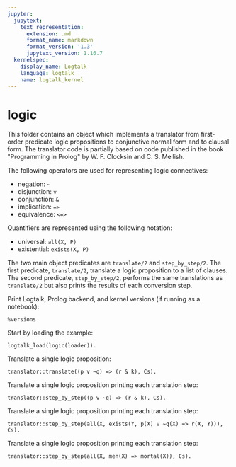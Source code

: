 ```yaml
---
jupyter:
  jupytext:
    text_representation:
      extension: .md
      format_name: markdown
      format_version: '1.3'
      jupytext_version: 1.16.7
  kernelspec:
    display_name: Logtalk
    language: logtalk
    name: logtalk_kernel
---
```


<!--
________________________________________________________________________

This file is part of Logtalk <https://logtalk.org/>  
SPDX-FileCopyrightText: 1998-2025 Paulo Moura <pmoura@logtalk.org>  
SPDX-License-Identifier: Apache-2.0

Licensed under the Apache License, Version 2.0 (the "License");
you may not use this file except in compliance with the License.
You may obtain a copy of the License at

    http://www.apache.org/licenses/LICENSE-2.0

Unless required by applicable law or agreed to in writing, software
distributed under the License is distributed on an "AS IS" BASIS,
WITHOUT WARRANTIES OR CONDITIONS OF ANY KIND, either express or implied.
See the License for the specific language governing permissions and
limitations under the License.
________________________________________________________________________
-->

# logic

This folder contains an object which implements a translator from 
first-order predicate logic propositions to conjunctive normal form 
and to clausal form. The translator code is partially based on code 
published in the book "Programming in Prolog" by W. F. Clocksin and 
C. S. Mellish.

The following operators are used for representing logic connectives:

- negation: `~`
- disjunction: `v`
- conjunction: `&`
- implication: `=>`
- equivalence: `<=>`

Quantifiers are represented using the following notation:

- universal: `all(X, P)`
- existential: `exists(X, P)`

The two main object predicates are `translate/2` and `step_by_step/2`.
The first predicate, `translate/2`, translate a logic proposition to 
a list of clauses. The second predicate, `step_by_step/2`, performs 
the same translations as `translate/2` but also prints the results 
of each conversion step.

Print Logtalk, Prolog backend, and kernel versions (if running as a notebook):

```logtalk
%versions
```

Start by loading the example:

```logtalk
logtalk_load(logic(loader)).
```

Translate a single logic proposition:

```logtalk
translator::translate((p v ~q) => (r & k), Cs).
```

<!--
r :- p.
k :- p.
q; r :- .
q; k :- .

Cs = [cl([r],[p]),cl([k],[p]),cl([q,r],[]),cl([q,k],[])].
-->

Translate a single logic proposition printing each translation step:

```logtalk
translator::step_by_step((p v ~q) => (r & k), Cs).
```

<!--
Processing proposition: p v ~q=>r&k

  1. Remove implications: ~ (p v ~q) v r&k
  2. Distribute negation: ~p&q v r&k
  3. Remove existential quantifiers: ~p&q v r&k
  4. Convert to prenex normal form: ~p&q v r&k
  5. Remove universal quantifiers: ~p&q v r&k
  6. Convert to conjunctive normal form: (~p v r)&(~p v k)&((q v r)&(q v k))
  7. Convert to clauses: [cl([r],[p]),cl([k],[p]),cl([q,r],[]),cl([q,k],[])]

Clauses in Prolog-like notation:
r :- p.
k :- p.
q; r :- .
q; k :- .

Cs = [cl([r],[p]),cl([k],[p]),cl([q,r],[]),cl([q,k],[])].
-->

Translate a single logic proposition printing each translation step:

```logtalk
translator::step_by_step(all(X, exists(Y, p(X) v ~q(X) => r(X, Y))), Cs).
```

<!--
Processing proposition: all(X, exists(Y, p(X)v~q(X)=>r(X, Y)))

  1. Remove implications: all(X, exists(Y, ~ (p(X)v~q(X))v r(X, Y)))
  2. Distribute negation: all(X, exists(Y, ~p(X)&q(X)v r(X, Y)))
  3. Remove existential quantifiers: all(X, ~p(X)&q(X)v r(X, f1(X)))
  4. Convert to prenex normal form: all(X, ~p(X)&q(X)v r(X, f1(X)))
  5. Remove universal quantifiers: ~p(X)&q(X)v r(X, f1(X))
  6. Convert to conjunctive normal form: (~p(X)v r(X, f1(X)))& (q(X)v r(X, f1(X)))
  7. Convert to clauses: [cl([r(X, f1(X))], [p(X)]), cl([q(X), r(X, f1(X))], [])]

Clauses in Prolog-like notation:
r(X, f1(X)) :- p(X).
q(X); r(X, f1(X)) :- .

X = X, Y = f1(X), Cs = [cl([r(X, f1(X))], [p(X)]), cl([q(X), r(X, f1(X))], [])].
-->

Translate a single logic proposition printing each translation step:

```logtalk
translator::step_by_step(all(X, men(X) => mortal(X)), Cs).
```

<!--
Processing proposition: all(X, men(X)=>mortal(X))

  1. Remove implications: all(X, ~men(X)v mortal(X))
  2. Distribute negation: all(X, ~men(X)v mortal(X))
  3. Remove existential quantifiers: all(X, ~men(X)v mortal(X))
  4. Convert to prenex normal form: all(X, ~men(X)v mortal(X))
  5. Remove universal quantifiers: ~men(X)v mortal(X)
  6. Convert to conjunctive normal form: ~men(X)v mortal(X)
  7. Convert to clauses: [cl([mortal(X)], [men(X)])]

Clauses in Prolog-like notation:
mortal(X) :- men(X).

X = X, Cs = [cl([mortal(X)], [men(X)])].
-->
